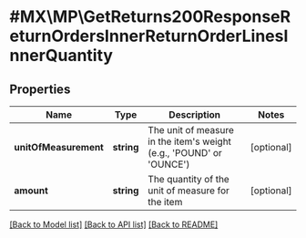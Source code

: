 # #MX\MP\GetReturns200ResponseReturnOrdersInnerReturnOrderLinesInnerQuantity

## Properties

Name | Type | Description | Notes
------------ | ------------- | ------------- | -------------
**unitOfMeasurement** | **string** | The unit of measure in the item's weight (e.g., 'POUND' or 'OUNCE') | [optional]
**amount** | **string** | The quantity of the unit of measure for the item | [optional]


[[Back to Model list]](../) [[Back to API list]](../../Api/MX/MP) [[Back to README]](../../README.md)
